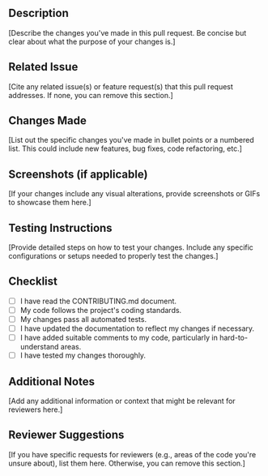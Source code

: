 ## Description
[Describe the changes you've made in this pull request. Be concise but clear about what the purpose of your changes is.]

## Related Issue
[Cite any related issue(s) or feature request(s) that this pull request addresses. If none, you can remove this section.]

## Changes Made
[List out the specific changes you've made in bullet points or a numbered list. This could include new features, bug fixes, code refactoring, etc.]

## Screenshots (if applicable)
[If your changes include any visual alterations, provide screenshots or GIFs to showcase them here.]

## Testing Instructions
[Provide detailed steps on how to test your changes. Include any specific configurations or setups needed to properly test the changes.]

## Checklist
- [ ] I have read the CONTRIBUTING.md document.
- [ ] My code follows the project's coding standards.
- [ ] My changes pass all automated tests.
- [ ] I have updated the documentation to reflect my changes if necessary.
- [ ] I have added suitable comments to my code, particularly in hard-to-understand areas.
- [ ] I have tested my changes thoroughly.

## Additional Notes
[Add any additional information or context that might be relevant for reviewers here.]

## Reviewer Suggestions
[If you have specific requests for reviewers (e.g., areas of the code you're unsure about), list them here. Otherwise, you can remove this section.]
